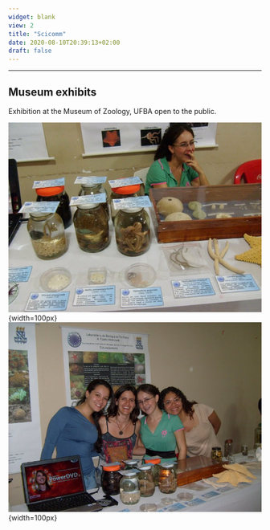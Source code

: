 ```yaml
---
widget: blank
view: 2
title: "Scicomm" 
date: 2020-08-10T20:39:13+02:00
draft: false
---
```


---
Museum exhibits
---

Exhibition at the Museum of Zoology, UFBA open to the public.

![](mzufba2.JPG) {width=100px} ![](mzufba.jpeg) {width=100px}


